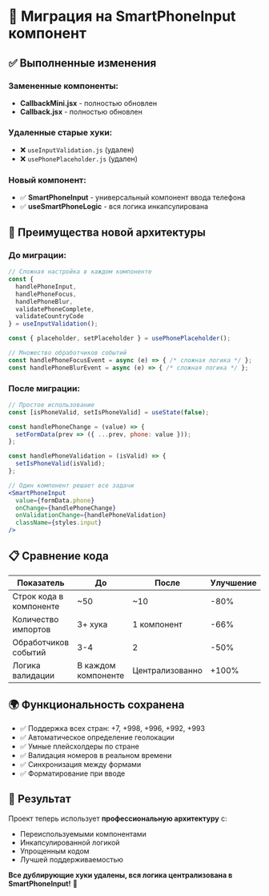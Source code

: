 # 🔄 Миграция на SmartPhoneInput компонент

## ✅ Выполненные изменения

### Замененные компоненты:
- **CallbackMini.jsx** - полностью обновлен
- **Callback.jsx** - полностью обновлен

### Удаленные старые хуки:
- ❌ `useInputValidation.js` (удален)
- ❌ `usePhonePlaceholder.js` (удален)

### Новый компонент:
- ✅ **SmartPhoneInput** - универсальный компонент ввода телефона
- ✅ **useSmartPhoneLogic** - вся логика инкапсулирована

## 🎯 Преимущества новой архитектуры

### До миграции:
```jsx
// Сложная настройка в каждом компоненте
const { 
  handlePhoneInput, 
  handlePhoneFocus, 
  handlePhoneBlur, 
  validatePhoneComplete, 
  validateCountryCode 
} = useInputValidation();

const { placeholder, setPlaceholder } = usePhonePlaceholder();

// Множество обработчиков событий
const handlePhoneFocusEvent = async (e) => { /* сложная логика */ };
const handlePhoneBlurEvent = async (e) => { /* сложная логика */ };
```

### После миграции:
```jsx
// Простое использование
const [isPhoneValid, setIsPhoneValid] = useState(false);

const handlePhoneChange = (value) => {
  setFormData(prev => ({ ...prev, phone: value }));
};

const handlePhoneValidation = (isValid) => {
  setIsPhoneValid(isValid);
};

// Один компонент решает все задачи
<SmartPhoneInput
  value={formData.phone}
  onChange={handlePhoneChange}
  onValidationChange={handlePhoneValidation}
  className={styles.input}
/>
```

## 📋 Сравнение кода

| Показатель | До | После | Улучшение |
|------------|----|----|----------|
| Строк кода в компоненте | ~50 | ~10 | -80% |
| Количество импортов | 3+ хука | 1 компонент | -66% |
| Обработчиков событий | 3-4 | 2 | -50% |
| Логика валидации | В каждом компоненте | Централизованно | +100% |

## 🌍 Функциональность сохранена

- ✅ Поддержка всех стран: +7, +998, +996, +992, +993
- ✅ Автоматическое определение геолокации
- ✅ Умные плейсхолдеры по стране
- ✅ Валидация номеров в реальном времени
- ✅ Синхронизация между формами
- ✅ Форматирование при вводе

## 🚀 Результат

Проект теперь использует **профессиональную архитектуру** с:
- Переиспользуемыми компонентами
- Инкапсулированной логикой  
- Упрощенным кодом
- Лучшей поддерживаемостью

**Все дублирующие хуки удалены, вся логика централизована в SmartPhoneInput!** 🎉
